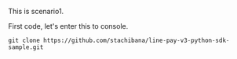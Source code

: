 This is scenario1. 

First code, let's enter this to console.

```
git clone https://github.com/stachibana/line-pay-v3-python-sdk-sample.git
```